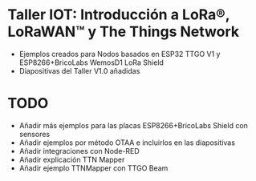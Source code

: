 # Taller IOT: Introducción a LoRa®, LoRaWAN™ y The Things Network
 - Ejemplos creados para Nodos basados en ESP32 TTGO V1 y ESP8266+BricoLabs WemosD1 LoRa Shield
 - Diapositivas del Taller V1.0 añadidas
 
 # TODO
 
 - Añadir más ejemplos para las placas ESP8266+BricoLabs Shield con sensores
 - Añadir ejemplos por método OTAA e incluirlos en las diapositivas
 - Añadir integraciones con Node-RED
 - Añadir explicación TTN Mapper
 - Añadir ejemplo TTNMapper con TTGO Beam
